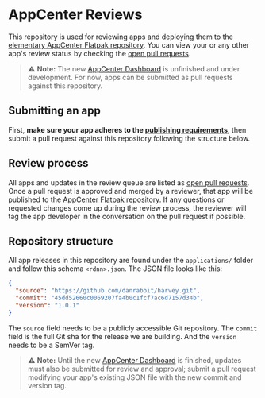 # AppCenter Reviews

This repository is used for reviewing apps and deploying them to the [elementary
AppCenter Flatpak repository][1]. You can view your or any other app's review
status by checking the [open pull requests].

>⚠️ **Note:** The new [AppCenter Dashboard] is unfinished and under development.
>For now, apps can be submitted as pull requests against this repository.

## Submitting an app

First, **make sure your app adheres to the [publishing requirements][2]**, then
submit a pull request against this repository following the structure below.

## Review process

All apps and updates in the review queue are listed as [open pull requests].
Once a pull request is approved and merged by a reviewer, that app will be
published to the [AppCenter Flatpak repository][1]. If any questions or
requested changes come up during the review process, the reviewer will tag the
app developer in the conversation on the pull request if possible.

## Repository structure

All app releases in this repository are found under the `applications/` folder
and follow this schema `<rdnn>.json`. The JSON file looks like
this:

```json
{
  "source": "https://github.com/danrabbit/harvey.git",
  "commit": "45dd52660c0069207fa4b0c1fcf7ac6d7157d34b",
  "version": "1.0.1"
}
```

The `source` field needs to be a publicly accessible Git repository. The
`commit` field is the full Git sha for the release we are building. And the
`version` needs to be a SemVer tag.

>⚠️ **Note:** Until the new [AppCenter Dashboard] is finished, updates must also
>be submitted for review and approval; submit a pull request modifying your
>app's existing JSON file with the new commit and version tag.

[AppCenter Dashboard]: https://github.com/elementary/appcenter-dashboard
[open pull requests]: https://github.com/elementary/appcenter-reviews/pulls?q=is%3Apr+is%3Aopen+sort%3Acreated-desc
[1]: https://flatpak.elementary.io
[2]: https://docs.elementary.io/develop/appcenter/publishing-requirements
